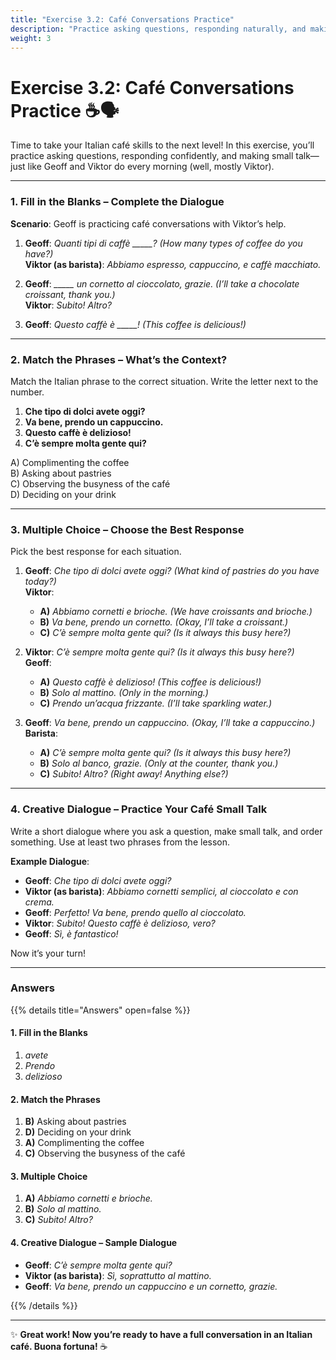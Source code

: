 ```yaml
---
title: "Exercise 3.2: Café Conversations Practice"
description: "Practice asking questions, responding naturally, and making small talk in an Italian café."
weight: 3
---
```


# Exercise 3.2: Café Conversations Practice ☕🗣️  

Time to take your Italian café skills to the next level! In this exercise, you’ll practice asking questions, responding confidently, and making small talk—just like Geoff and Viktor do every morning (well, mostly Viktor).

---

### 1. Fill in the Blanks – Complete the Dialogue  

**Scenario**: Geoff is practicing café conversations with Viktor’s help.  

1. **Geoff**: *Quanti tipi di caffè _____?* *(How many types of coffee do you have?)*  
   **Viktor (as barista)**: *Abbiamo espresso, cappuccino, e caffè macchiato.*  

2. **Geoff**: *_____ un cornetto al cioccolato, grazie.* *(I’ll take a chocolate croissant, thank you.)*  
   **Viktor**: *Subito! Altro?*  

3. **Geoff**: *Questo caffè è _____!* *(This coffee is delicious!)*  

---

### 2. Match the Phrases – What’s the Context?  

Match the Italian phrase to the correct situation. Write the letter next to the number.

1. **Che tipo di dolci avete oggi?**  
2. **Va bene, prendo un cappuccino.**  
3. **Questo caffè è delizioso!**  
4. **C’è sempre molta gente qui?**  

A) Complimenting the coffee  
B) Asking about pastries  
C) Observing the busyness of the café  
D) Deciding on your drink  

---

### 3. Multiple Choice – Choose the Best Response  

Pick the best response for each situation.  

1. **Geoff**: *Che tipo di dolci avete oggi?* *(What kind of pastries do you have today?)*  
   **Viktor**:  
   - **A)** *Abbiamo cornetti e brioche.* *(We have croissants and brioche.)*  
   - **B)** *Va bene, prendo un cornetto.* *(Okay, I’ll take a croissant.)*  
   - **C)** *C’è sempre molta gente qui?* *(Is it always this busy here?)*  

2. **Viktor**: *C’è sempre molta gente qui?* *(Is it always this busy here?)*  
   **Geoff**:  
   - **A)** *Questo caffè è delizioso!* *(This coffee is delicious!)*  
   - **B)** *Solo al mattino.* *(Only in the morning.)*  
   - **C)** *Prendo un’acqua frizzante.* *(I’ll take sparkling water.)*  

3. **Geoff**: *Va bene, prendo un cappuccino.* *(Okay, I’ll take a cappuccino.)*  
   **Barista**:  
   - **A)** *C’è sempre molta gente qui?* *(Is it always this busy here?)*  
   - **B)** *Solo al banco, grazie.* *(Only at the counter, thank you.)*  
   - **C)** *Subito! Altro?* *(Right away! Anything else?)*  

---

### 4. Creative Dialogue – Practice Your Café Small Talk  

Write a short dialogue where you ask a question, make small talk, and order something. Use at least two phrases from the lesson.  

**Example Dialogue**:  
- **Geoff**: *Che tipo di dolci avete oggi?*  
- **Viktor (as barista)**: *Abbiamo cornetti semplici, al cioccolato e con crema.*  
- **Geoff**: *Perfetto! Va bene, prendo quello al cioccolato.*  
- **Viktor**: *Subito! Questo caffè è delizioso, vero?*  
- **Geoff**: *Sì, è fantastico!*  

Now it’s your turn!  

---

### Answers  

{{% details title="Answers" open=false %}}  

#### 1. Fill in the Blanks  
1. *avete*  
2. *Prendo*  
3. *delizioso*  

#### 2. Match the Phrases  
1. **B)** Asking about pastries  
2. **D)** Deciding on your drink  
3. **A)** Complimenting the coffee  
4. **C)** Observing the busyness of the café  

#### 3. Multiple Choice  
1. **A)** *Abbiamo cornetti e brioche.*  
2. **B)** *Solo al mattino.*  
3. **C)** *Subito! Altro?*  

#### 4. Creative Dialogue – Sample Dialogue  
- **Geoff**: *C’è sempre molta gente qui?*  
- **Viktor (as barista)**: *Sì, soprattutto al mattino.*  
- **Geoff**: *Va bene, prendo un cappuccino e un cornetto, grazie.*  

{{% /details %}}  

---

✨ **Great work! Now you’re ready to have a full conversation in an Italian café. Buona fortuna!** ☕  
